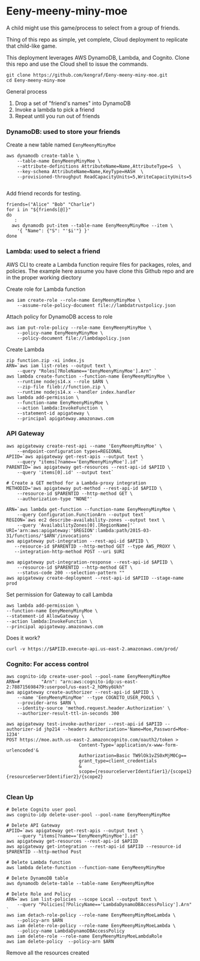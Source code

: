 # Eeny-meeny-miny-moe
A child might use this game/process to select from a group of friends.

Thing of this repo as simple, yet complete, Cloud deployment to replicate that child-like game.

This deployment leverages AWS DynamoDB, Lambda, and Cognito.  Clone this repo and use the Cloud shell to issue the commands.
```
git clone https://github.com/kengraf/Eeny-meeny-miny-moe.git
cd Eeny-meeny-miny-moe
```

General process
1) Drop a set of "friend's names" into DynamoDB
2) Invoke a lambda to pick a friend
3) Repeat until you run out of friends

### DynamoDB: used to store your friends
Create a new table named `EenyMeenyMinyMoe`
```
aws dynamodb create-table \
    --table-name EenyMeenyMinyMoe \
    --attribute-definitions AttributeName=Name,AttributeType=S  \
    --key-schema AttributeName=Name,KeyType=HASH  \
    --provisioned-throughput ReadCapacityUnits=5,WriteCapacityUnits=5
    
```
    
Add friend records for testing.  
```
friends=("Alice" "Bob" "Charlie")
for i in "${friends[@]}"
do
   : 
  aws dynamodb put-item --table-name EenyMeenyMinyMoe --item \
    '{ "Name": {"S": "'$i'"} }' 
done

```

### Lambda: used to select a friend
AWS CLI to create a Lambda function require files for packages, roles, and policies.  The example here assume you have clone this Github repo and are in the proper working diectory

Create role for Lambda function
```
aws iam create-role --role-name EenyMeenyMinyMoe \
    --assume-role-policy-document file://lambdatrustpolicy.json
```
Attach policy for DynamoDB access to role
```
aws iam put-role-policy --role-name EenyMeenyMinyMoe \
    --policy-name EenyMeenyMinyMoe \
    --policy-document file://lambdapolicy.json
```
Create Lambda
```
zip function.zip -xi index.js
ARN=`aws iam list-roles --output text \
    --query "Roles[?RoleName=='EenyMeenyMinyMoe'].Arn" `
aws lambda create-function --function-name EenyMeenyMinyMoe \
    --runtime nodejs14.x --role $ARN \
    --zip-file fileb://function.zip \
    --runtime nodejs14.x --handler index.handler
aws lambda add-permission \
    --function-name EenyMeenyMinyMoe \
    --action lambda:InvokeFunction \
    --statement-id apigateway \
    --principal apigateway.amazonaws.com
```

### API Gateway
```
aws apigateway create-rest-api --name 'EenyMeenyMinyMoe' \
    --endpoint-configuration types=REGIONAL
APIID=`aws apigateway get-rest-apis --output text \
    --query "items[?name=='EenyMeenyMinyMoe'].id" `
PARENTID=`aws apigateway get-resources --rest-api-id $APIID \
    --query 'items[0].id' --output text`

# Create a GET method for a Lambda-proxy integration
METHODID='aws apigateway put-method --rest-api-id $APIID \
    --resource-id $PARENTID --http-method GET \
    --authorization-type "NONE"'
            
ARN=`aws lambda get-function --function-name EenyMeenyMinyMoe \
    --query Configuration.FunctionArn --output text`
REGION=`aws ec2 describe-availability-zones --output text \
    --query 'AvailabilityZones[0].[RegionName]'`
URI='arn:aws:apigateway:'$REGION':lambda:path/2015-03-31/functions/'$ARN'/invocations'
aws apigateway put-integration --rest-api-id $APIID \
   --resource-id $PARENTID --http-method GET --type AWS_PROXY \
   --integration-http-method POST --uri $URI
   
aws apigateway put-integration-response --rest-api-id $APIID \
    --resource-id $PARENTID --http-method GET \
    --status-code 200 --selection-pattern "" 
aws apigateway create-deployment --rest-api-id $APIID --stage-name prod
```

Set permission for Gateway to call Lambda
```
aws lambda add-permission \
--function-name EenyMeenyMinyMoe \
--statement-id AllowGateway \
--action lambda:InvokeFunction \
--principal apigateway.amazonaws.com 
```

Does it work?
```
curl -v https://$APIID.execute-api.us-east-2.amazonaws.com/prod/
```

### Cognito: For access control
```
aws cognito-idp create-user-pool --pool-name EenyMeenyMinyMoe
ARN=#        "Arn": "arn:aws:cognito-idp:us-east-2:788715698479:userpool/us-east-2_hDMsy6Ukh"
aws apigateway create-authorizer --rest-api-id $APIID \
    --name 'EenyMeenyMinyMoe' --type COGNITO_USER_POOLS \
    --provider-arns $ARN \
    --identity-source 'method.request.header.Authorization' \
    --authorizer-result-ttl-in-seconds 300
    
aws apigateway test-invoke-authorizer --rest-api-id $APIID --authorizer-id jhp214 --headers Authorization='Name=Moe,Password=Moe-1234'
POST https://moe.auth.us-east-2.amazoncognito.com/oauth2/token >
                           Content-Type='application/x-www-form-urlencoded'&
                           Authorization=Basic TW9lOk1vZS0xMjM0Cg==
                           grant_type=client_credentials
                           &
                           scope={resourceServerIdentifier1}/{scope1} {resourceServerIdentifier2}/{scope2}
                    
```

### Clean Up
```
# Delete Cognito user pool
aws cognito-idp delete-user-pool --pool-name EenyMeenyMinyMoe

# Delete API Gateway
APIID=`aws apigateway get-rest-apis --output text \
    --query "items[?name=='EenyMeenyMinyMoe'].id" `
aws apigateway get-resources --rest-api-id $APIID
aws apigateway get-integration --rest-api-id $APIID --resource-id $PARENTID --http-method Post

# Delete Lambda function
aws lambda delete-function --function-name EenyMeenyMinyMoe

# Delete DynamoDB table
aws dynamodb delete-table --table-name EenyMeenyMinyMoe

# Delete Role and Policy
ARN=`aws iam list-policies --scope Local --output text \
    --query "Policies[?PolicyName=='LambdaDynamoDBAccessPolicy'].Arn" `
aws iam detach-role-policy --role-name EenyMeenyMinyMoeLambda \
    --policy-arn $ARN
aws iam delete-role-policy --role-name EenyMeenyMinyMoeLambda \
    --policy-name LambdaDynamoDBAccessPolicy
aws iam delete-role --role-name EenyMeenyMinyMoeLambdaRole
aws iam delete-policy  --policy-arn $ARN
```

Remove all the resources created

